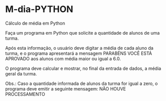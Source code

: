 # M-dia-PYTHON
Cálculo de média em Python

Faça um programa em Python que solicite a quantidade de alunos de uma turma.

Após esta informação, o usuário deve digitar a média de cada aluno da turma, e o programa apresentará a mensagem PARABÉNS VOCÊ ESTÁ APROVADO aos alunos com média maior ou igual a 6.0.

O programa deve calcular e mostrar, no final da entrada de dados, a média geral da turma.

Obs.: Caso a quantidade informada de alunos da turma for igual a zero, o programa deve emitir a seguinte mensagem: NÃO HOUVE PROCESSAMENTO
